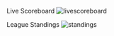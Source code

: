 Live Scoreboard
![livescoreboard](https://github.com/i-rud/rudscore/assets/69870100/fc74f40e-0cf6-4493-848b-a503cae6ac23)

League Standings
![standings](https://github.com/i-rud/rudscore/assets/69870100/bac0e9a4-c1b6-4cdd-9bee-52a93724076e)

